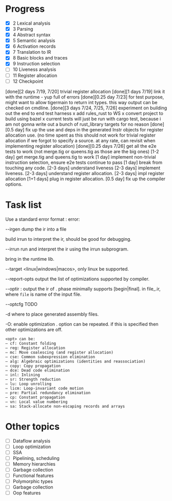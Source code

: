 # Progress
- [x] 2 Lexical analysis
- [x] 3 Parsing
- [x] 4 Abstract syntax
- [x] 5 Semantic analysis
- [x] 6 Activation records
- [x] 7 Translation to IR
- [x] 8 Basic blocks and traces
- [x] 9 Instruction selection
- [ ] 10 Liveness analysis
- [ ] 11 Register allocation
- [ ] 12 Checkpoint

[done][2 days 7/19, 7/20] trivial register allocation
[done][1 days 7/19] link it with the runtime - yup full of errors
[done][0.25 day 7/23] for test purpose, might want to allow tigermain to return int types. this way output can be checked on cmdline.
[done][3 days 7/24, 7/25, 7/26] experiment on building out the end to end test harness
    x add rules_rust to WS
    x convert project to build using bazel
    x current tests will just be run with cargo test, because i am not gonna write out a bunch of rust_library targets for no reason
[done][0.5 day] fix up the use and deps in the generated Instr objects for register allocation use. (no time spent as this should not work for trivial register allocation if we forgot to specify a source. at any rate, can revisit when implementing register allocation)
[done][0.25 days 7/26] get all the e2e tests to work (not merge.tig or queens.tig as those are the big ones)
[1-2 day] get merge.tig and queens.tig to work
[1 day] implement non-trivial instruction selection, ensure e2e tests continue to pass
[1 day] break from touching any code.
[2-3 days] understand liveness
[2-3 days] implement liveness.
[2-3 days] understand register allocation.
[2-3 days] impl register allocation
[1+1 days] plug in register allocation.
[0.5 day] fix up the compiler options.


# Task list
Use a standard error format <line>:<column> error:<description>

--irgen dump the ir into a file

build irrun to interpret the ir, should be good for debugging.

--irrun run and interpret the ir using the irrun subprogram.

bring in the runtime lib.

--target <linux|windows|macos>, only linux be supported.

--report-opts output the list of optimizations supported by compiler.

--optir <phase> : output the ir of <phase>. phase minimally supports [begin|final]. in file_<phase>.ir, where `file` is name of the input file.

--optcfg TODO

-d <path> where to place generated assembly files.

-O<opt>: enable optimization <opt>. option can be repeated. if this is specified then other optimizations are off.

    <opt> can be:
    – cf: Constant folding
    – reg: Register allocation
    – mc: Move coalescing (and register allocation)
    – cse: Common subexpression elimination
    – alg: Algebraic optimizations (identities and reassociation)
    – copy: Copy propagation
    – dce: Dead code elimination
    – inl: Inlining
    – sr: Strength reduction
    – lu: Loop unrolling
    – licm: Loop-invariant code motion
    – pre: Partial redundancy elimination
    – cp: Constant propagation
    – vn: Local value numbering
    – sa: Stack-allocate non-escaping records and arrays

# Other topics
- [ ] Dataflow analysis
- [ ] Loop optimization
- [ ] SSA
- [ ] Pipelining, scheduling
- [ ] Memory hierarchies
- [ ] Garbage collection
- [ ] Functional features
- [ ] Polymorphic types
- [ ] Garbage collection
- [ ] Oop features